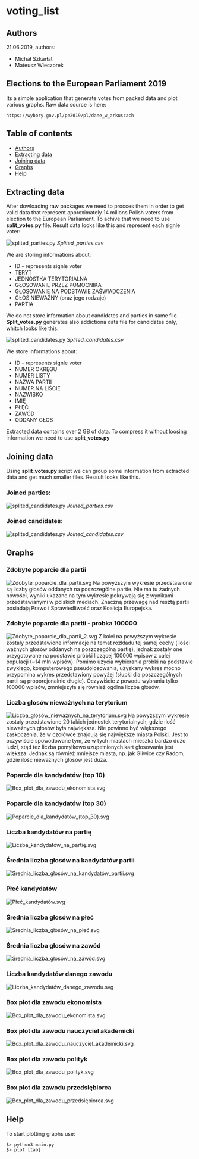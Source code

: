 # voting_list
## Authors
21.06.2019,
authors:
* Michał Szkarłat
* Mateusz Wieczorek


## Elections to the European Parliament 2019
Its a simple application that generate votes from packed data and plot various graphs. 
Raw data source is here:
```
https://wybory.gov.pl/pe2019/pl/dane_w_arkuszach
```

## Table of contents
* [Authors](#authors)
* [Extracting data](#extracting-data)
* [Joining data](#joining-data)
* [Graphs](#graphs)
* [Help](#help)


## Extracting data
After dowloading raw packages we need to procces them in order to get valid data that represent approximately 14 milions Polish voters from election to the European Parliament. To achive that we need to use <b> split_votes.py </b> file. Result data looks like this and represent each signle voter:

![splited_parties.py](https://raw.githubusercontent.com/mikiisz/voting_list/master/screenshots/splited_parties.png)
<i>Splited_parties.csv</i>

We are storing informations about:
* ID - represents signle voter
* TERYT
* JEDNOSTKA TERYTORIALNA
* GŁOSOWANIE PRZEZ POMOCNIKA
* GŁOSOWANIE NA PODSTAWIE ZAŚWIADCZENIA
* GŁOS NIEWAŻNY (oraz jego rodzaje)
* PARTIA

We do not store information about candidates and parties in same file. <b> Split_votes.py </b> generates also addictiona data file for candidates only, whitch looks like this:

![splited_candidates.py](https://raw.githubusercontent.com/mikiisz/voting_list/master/screenshots/splited_candidates.png)
<i>Splited_candidates.csv</i>
  
 We store informations about:
 * ID - represents signle voter
 * NUMER OKRĘGU
 * NUMER LISTY
 * NAZWA PARTII
 * NUMER NA LIŚCIE
 * NAZWISKO
 * IMIĘ
 * PŁĘĆ
 * ZAWÓD
 * ODDANY GŁOS
 
 Extracted data contains over 2 GB of data. To compress it without loosing information we need to use <b> split_votes.py </b>
 
 ## Joining data
Using <b> split_votes.py </b> script we can group some information from extracted data and get much smaller files.
Ressult looks like this.

### Joined parties:
![splited_candidates.py](https://raw.githubusercontent.com/mikiisz/voting_list/master/screenshots/joined_parties.png)
<i>Joined_parties.csv</i>

### Joined candidates:
![splited_candidates.py](https://raw.githubusercontent.com/mikiisz/voting_list/master/screenshots/joined_candidates.png)
<i>Joined_candidates.csv</i>

## Graphs
### Zdobyte poparcie dla partii
![Zdobyte_poparcie_dla_partii.svg](./graphs/Zdobyte_poparcie_dla_partii.svg)
Na powyższym wykresie przedstawione są liczby głosów oddanych na poszczególne partie. Nie ma tu żadnych nowości, wyniki ukazane na tym wykresie pokrywają się z wynikami przedstawianymi w polskich mediach. Znaczną przewagę nad resztą partii posiadają Prawo i Sprawiedliwość oraz Koalicja Europejska.

### Zdobyte poparcie dla partii - probka 100000
![Zdobyte_poparcie_dla_partii_2.svg](./graphs/Zdobyte_poparcie_dla_partii_2.svg)
Z kolei na powyższym wykresie zostały przedstawione informacje na temat rozkładu tej samej cechy (ilości ważnych głosów oddanych na poszczególną partię), jednak zostały one przygotowane na podstawie próbki liczącej 100000 wpisów z całej populacji (~14 mln wpisów). Pomimo użycia wybierania próbki na podstawie zwykłego, komputerowego pseudolosowania, uzyskany wykres mocno przypomina wykres przedstawiony powyżej (słupki dla poszczególnych partii są proporcjonalnie długie). Oczywiście z powodu wybrania tylko 100000 wpisów, zmniejszyła się również ogólna liczba głosów.

### Liczba głosów nieważnych na terytorium
![Liczba_głosów_nieważnych_na_terytorium.svg](./graphs/Liczba_głosów_nieważnych_na_terytorium.svg)
Na powyższym wykresie zostały przedstawione 20 takich jednostek terytorialnych, gdzie ilość nieważnych głosów była największa. Nie powinno być większego zaskoczenia, że w czołówce znajdują się największe miasta Polski. Jest to oczywiście spowodowane tym, że w tych miastach mieszka bardzo dużo ludzi, stąd też liczba pomyłkowo uzupełnionych kart głosowania jest większa. Jednak są również mniejsze miasta, np. jak Gliwice czy Radom, gdzie ilość nieważnych głosów jest duża.

### Poparcie dla kandydatów (top 10)
![Box_plot_dla_zawodu_ekonomista.svg](./graphs/Poparcie_dla_kandydatów_(top_10).svg)

### Poparcie dla kandydatów (top 30)
![Poparcie_dla_kandydatów_(top_30).svg](./graphs/Poparcie_dla_kandydatów_(top_30).svg)

### Liczba kandydatów na partię
![Liczba_kandydatów_na_partię.svg](./graphs/Liczba_kandydatów_na_partię.svg)

### Średnia liczba głosów na kandydatów partii
![Średnia_liczba_głosów_na_kandydatów_partii.svg](./graphs/Średnia_liczba_głosów_na_kandydatów_partii.svg)

### Płeć kandydatów
![Płeć_kandydatów.svg](./graphs/Płeć_kandydatów.svg)

### Średnia liczba głosów na płeć
![Średnia_liczba_głosów_na_płeć.svg](./graphs/Średnia_liczba_głosów_na_płeć.svg)

### Średnia liczba głosów na zawód
![Średnia_liczba_głosów_na_zawód.svg](./graphs/Średnia_liczba_głosów_na_zawód.svg)

### Liczba kandydatów danego zawodu
![Liczba_kandydatów_danego_zawodu.svg](./graphs/Liczba_kandydatów_danego_zawodu.svg)

### Box plot dla zawodu ekonomista
![Box_plot_dla_zawodu_ekonomista.svg](./graphs/Box_plot_dla_zawodu_ekonomista.svg)

### Box plot dla zawodu nauczyciel akademicki
![Box_plot_dla_zawodu_nauczyciel_akademicki.svg](./graphs/Box_plot_dla_zawodu_nauczyciel_akademicki.svg)

### Box plot dla zawodu polityk
![Box_plot_dla_zawodu_polityk.svg](./graphs/Box_plot_dla_zawodu_polityk.svg)

### Box plot dla zawodu przedsiębiorca
![Box_plot_dla_zawodu_przedsiębiorca.svg](./graphs/Box_plot_dla_zawodu_przedsiębiorca.svg)

## Help
To start plotting graphs use:
```
$> python3 main.py
$> plot [tab]
```
